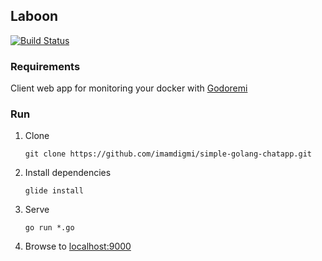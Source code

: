 ## Laboon
[![Build Status](https://travis-ci.org/imamdigmi/laboon.svg?branch=master)](https://travis-ci.org/imamdigmi/laboon)

### Requirements
Client web app for monitoring your docker with [Godoremi](https://github.com/orcinustools/godoremi)

### Run

1. Clone
	```
	git clone https://github.com/imamdigmi/simple-golang-chatapp.git
	```
2. Install dependencies
	```
	glide install
	```
3. Serve
	```
	go run *.go
	```
4. Browse to [localhost:9000](http://localhost:9000)
